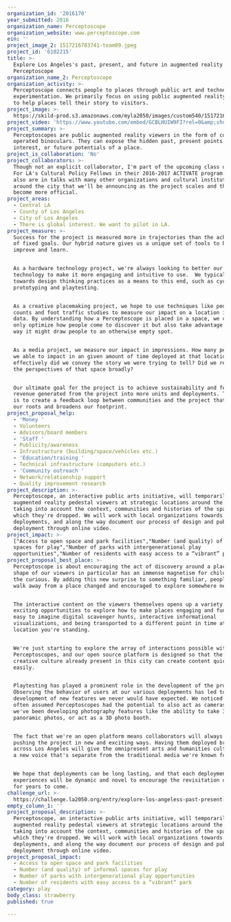 ```yaml
---
organization_id: '2016170'
year_submitted: 2016
organization_name: Perceptoscope
organization_website: www.perceptoscope.com
ein: ''
project_image_2: 1517216783741-team89.jpeg
project_id: '6102215'
title: >-
  Explore Los Angeles's past, present, and future in augmented reality through
  Perceptoscope
organization_name_2: Perceptoscope
organization_activity: >-
  Perceptoscope connects people to places through public art and technological
  experimentation. We primarily focus on using public augmented reality viewers
  to help places tell their story to visitors.
project_image: >-
  https://skild-prod.s3.amazonaws.com/myla2050/images/custom540/1517216783741-team89.jpeg
project_video: 'https://www.youtube.com/embed/GCBLHUIW9FI?rel=0&amp;showinfo=0'
project_summary: >-
  Perceptoscopes are public augmented reality viewers in the form of coin
  operated binoculars. They can expose the hidden past, present points of
  interest, or future potentials of a place.
project_is_collaboration: 'No'
project_collaborators: >-
  Though not an explicit collaborator, I'm part of the upcoming class of Arts
  For LA's Cultural Policy Fellows in their 2016-2017 ACTIVATE program., , We're
  also are in talks with many other organizations and cultural institutions
  around the city that we'll be announcing as the project scales and things
  become more official.
project_areas:
  - Central LA
  - County of Los Angeles
  - City of Los Angeles
  - There is global interest. We want to pilot in LA.
project_measure: >-
  Success for the project is measured more in trajectories than the achievement
  of fixed goals. Our hybrid nature gives us a unique set of tools to help us
  improve and learn.


  As a hardware technology project, we're always looking to better our
  technology to make it more engaging and intuitive to use.  We typically look
  towards design thinking practices as a means to this end, such as cycles of
  prototyping and playtesting. 


  As a creative placemaking project, we hope to use techniques like pedestrian
  counts and foot traffic studies to measure our impact on a location in hard
  data. By understanding how a Perceptoscope is placed in a space, we can not
  only optimize how people come to discover it but also take advantage of the
  way it might draw people to an otherwise empty spot.


  As a media project, we measure our impact in impressions. How many people were
  we able to impact in an given amount of time deployed at that location?. How
  effectively did we convey the story we were trying to tell? Did we represent
  the perspectives of that space broadly?


  Our ultimate goal for the project is to achieve sustainability and feed back
  revenue generated from the project into more units and deployments. The idea
  is to create a feedback loop between communities and the project that deepens
  our roots and broadens our footprint.
project_proposal_help:
  - 'Money '
  - Volunteers
  - Advisors/board members
  - 'Staff '
  - Publicity/awareness
  - Infrastructure (building/space/vehicles etc.)
  - 'Education/training '
  - Technical infrastructure (computers etc.)
  - 'Community outreach '
  - Network/relationship support
  - Quality improvement research
project_description: >-
  Perceptoscope, an interactive public arts initiative, will temporarily deploy
  augmented reality pedestal viewers at strategic locations around the city
  taking into account the context, communities and histories of the spaces in
  which they're dropped. We will work with local organizations towards permanent
  deployments, and along the way document our process of design and public
  deployment through online video.
project_impact: >-
  ["Access to open space and park facilities","Number (and quality) of informal
  spaces for play","Number of parks with intergenerational play
  opportunities","Number of residents with easy access to a “vibrant” park"]
project_proposal_best_place: >-
  Perceptoscope is about encouraging the act of discovery around a place. The
  shape of our viewers in particular has an immense magnetism for children and
  the curious. By adding this new surprise to something familiar, people will
  walk away from a place changed and encouraged to explore somewhere new. 


  The interactive content on the viewers themselves opens up a variety of
  exciting opportunities to explore how to make places engaging and fun. It's
  easy to imagine digital scavenger hunts, interactive informational
  visualizations, and being transported to a different point in time at the
  location you're standing. 


  We're just starting to explore the array of interactions possible with
  Perceptoscopes, and our open source platform is designed so that the digital
  creative culture already present in this city can create content quickly and
  easily. 


  Playtesting has played a prominent role in the development of the project.
  Observing the behavior of users at our various deployments has led to the
  development of new features we never would have expected. We noticed kids
  often assumed Perceptoscopes had the potential to also act as cameras, so
  we've been developing photography features like the ability to take 360 degree
  panoramic photos, or act as a 3D photo booth.


  The fact that we're an open platform means collaborators will always be
  pushing the project in new and exciting ways. Having them deployed broadly
  across Los Angeles will give the omnipresent arts and humanities culture here
  a new voice that's separate from the traditional media we're known for. 


  We hope that deployments can be long lasting, and that each deployment's
  experiences will be dynamic and novel to encourage the revisitation of a space
  for years to come.
challenge_url: >-
  https://challenge.la2050.org/entry/explore-los-angeless-past-present-and-future-in-augmented-reality-through-perceptoscope
empty_column_1: ''
project_proposal_description: >-
  Perceptoscope, an interactive public arts initiative, will temporarily deploy
  augmented reality pedestal viewers at strategic locations around the city
  taking into account the context, communities and histories of the spaces in
  which they're dropped. We will work with local organizations towards permanent
  deployments, and along the way document our process of design and public
  deployment through online video.
project_proposal_impact:
  - Access to open space and park facilities
  - Number (and quality) of informal spaces for play
  - Number of parks with intergenerational play opportunities
  - Number of residents with easy access to a “vibrant” park
category: play
body_class: strawberry
published: true

---
```

